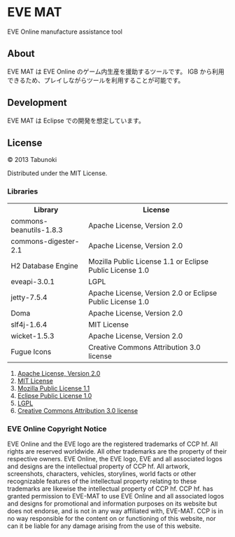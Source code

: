EVE MAT
===============================================================================
EVE Online manufacture assistance tool


About
-------------------------------------------------------------------------------
EVE MAT は EVE Online のゲーム内生産を援助するツールです。
IGB から利用できるため、プレイしながらツールを利用することが可能です。



Development
-------------------------------------------------------------------------------
EVE MAT は Eclipse での開発を想定しています。



License
-------------------------------------------------------------------------------
&copy; 2013 Tabunoki

Distributed under the MIT License.


### Libraries

<table>
	<tr>
		<th>Library</th>
		<th>License</th>
	</tr>
	<tr>
		<td>commons-beanutils-1.8.3</td>
		<td>Apache License, Version 2.0</td>
	</tr>
	<tr>
		<td>commons-digester-2.1</td>
		<td>Apache License, Version 2.0</td>
	</tr>
	<tr>
		<td>H2 Database Engine</td>
		<td>Mozilla Public License 1.1 or Eclipse Public License 1.0</td>
	</tr>
	<tr>
		<td>eveapi-3.0.1</td>
		<td>LGPL</td>
	</tr>
	<tr>
		<td>jetty-7.5.4</td>
		<td>Apache License, Version 2.0 or Eclipse Public License 1.0</td>
	</tr>
	<tr>
		<td>Doma</td>
		<td>Apache License, Version 2.0</td>
	</tr>
	<tr>
		<td>slf4j-1.6.4</td>
		<td>MIT License</td>
	</tr>
	<tr>
		<td>wicket-1.5.3</td>
		<td>Apache License, Version 2.0</td>
	</tr>
	<tr>
		<td>Fugue Icons</td>
		<td>Creative Commons Attribution 3.0 license</td>
	</tr>
</table>

1. [Apache License, Version 2.0](http://www.apache.org/licenses/LICENSE-2.0)
2. [MIT License](http://www.opensource.org/licenses/mit-license.php)
3. [Mozilla Public License 1.1](http://www.mozilla.org/MPL/)
4. [Eclipse Public License 1.0](http://www.eclipse.org/legal/epl-v10.html)
5. [LGPL](http://www.gnu.org/licenses/lgpl.html)
6. [Creative Commons Attribution 3.0 license](http://creativecommons.org/licenses/by/3.0/deed.ja)


### EVE Online Copyright Notice

EVE Online and the EVE logo are the registered trademarks of CCP hf. All rights are reserved worldwide.
All other trademarks are the property of their respective owners.
EVE Online, the EVE logo, EVE and all associated logos and designs are the intellectual property of CCP hf.
All artwork, screenshots, characters, vehicles, storylines, world facts or other recognizable features
of the intellectual property relating to these trademarks are likewise the intellectual property of CCP hf.
CCP hf. has granted permission to EVE-MAT to use EVE Online and all associated logos and designs
for promotional and information purposes on its website but does not endorse,
and is not in any way affiliated with, EVE-MAT.
CCP is in no way responsible for the content on or functioning of this website,
nor can it be liable for any damage arising from the use of this website.

